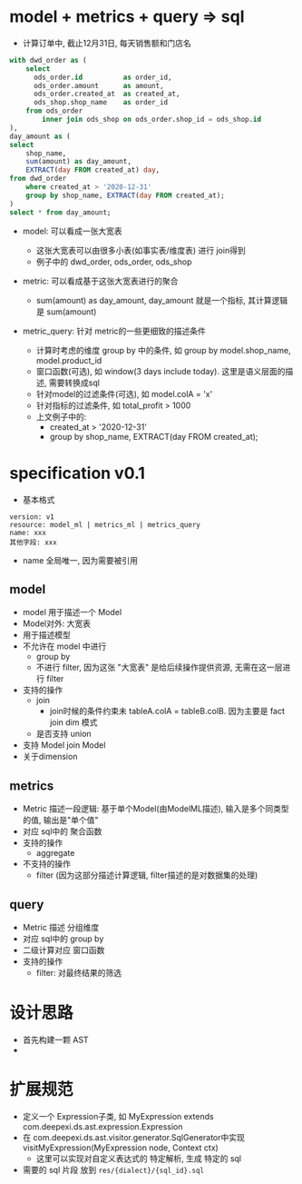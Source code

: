 # model + metrics + query => sql
- 计算订单中, 截止12月31日, 每天销售额和门店名
```sql
with dwd_order as (
    select
      ods_order.id          as order_id,
      ods_order.amount      as amount,
      ods_order.created_at  as created_at,
      ods_shop.shop_name    as order_id
    from ods_order 
        inner join ods_shop on ods_order.shop_id = ods_shop.id
),
day_amount as (
select
    shop_name,
    sum(amount) as day_amount,
    EXTRACT(day FROM created_at) day,
from dwd_order
    where created_at > '2020-12-31'
    group by shop_name, EXTRACT(day FROM created_at);
)
select * from day_amount;
```

- model: 可以看成一张大宽表
  - 这张大宽表可以由很多小表(如事实表/维度表) 进行 join得到
  - 例子中的 dwd_order, ods_order, ods_shop

- metric: 可以看成基于这张大宽表进行的聚合
  - sum(amount) as day_amount, day_amount 就是一个指标, 其计算逻辑是 sum(amount)

- metric_query: 针对 metric的一些更细致的描述条件
  - 计算时考虑的维度 group by 中的条件, 如 group by model.shop_name, model.product_id
  - 窗口函数(可选), 如 window(3 days include today). 这里是语义层面的描述, 需要转换成sql
  - 针对model的过滤条件(可选), 如 model.colA = 'x'
  - 针对指标的过滤条件, 如 total_profit > 1000
  - 上文例子中的:
    - created_at > '2020-12-31'
    - group by shop_name, EXTRACT(day FROM created_at);


# specification v0.1

- 基本格式

```
version: v1
resource: model_ml | metrics_ml | metrics_query
name: xxx
其他字段: xxx
```

- name 全局唯一, 因为需要被引用

## model

- model 用于描述一个 Model
- Model对外: 大宽表
- 用于描述模型
- 不允许在 model 中进行
    - group by
    - 不进行 filter, 因为这张 "大宽表" 是给后续操作提供资源, 无需在这一层进行 filter
- 支持的操作
    - join
      - join时候的条件约束未 tableA.colA = tableB.colB. 因为主要是 fact join dim 模式
    - 是否支持 union
- 支持 Model join Model
- 关于dimension

## metrics

- Metric 描述一段逻辑: 基于单个Model(由ModelML描述), 输入是多个同类型的值, 输出是"单个值"
- 对应 sql中的 聚合函数
- 支持的操作
    - aggregate
- 不支持的操作
    - filter (因为这部分描述计算逻辑, filter描述的是对数据集的处理)

## query

- Metric 描述 分组维度
- 对应 sql中的 group by
- 二级计算对应 窗口函数
- 支持的操作
    - filter: 对最终结果的筛选
# 设计思路
- 首先构建一颗 AST
- 
# 扩展规范
- 定义一个 Expression子类, 如 MyExpression extends com.deepexi.ds.ast.expression.Expression
- 在 com.deepexi.ds.ast.visitor.generator.SqlGenerator中实现 visitMyExpression(MyExpression node, Context ctx)
  - 这里可以实现对自定义表达式的 特定解析, 生成 特定的 sql
- 需要的 sql 片段 放到 `res/{dialect}/{sql_id}.sql`
